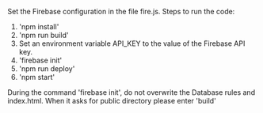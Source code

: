 Set the Firebase configuration in the file fire.js.
Steps to run the code:
1. 'npm install'
2. 'npm run build'
3. Set an environment variable API_KEY to the value of the Firebase API key.
4. 'firebase init'
5. 'npm run deploy'
6. 'npm start'

During the command 'firebase init', do not overwrite the Database rules and index.html.
When it asks for public directory please enter 'build'
